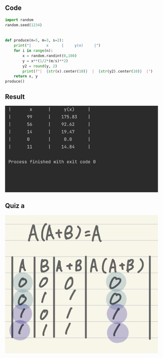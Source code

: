 ## Code
```.py
import random
random.seed(1234)


def produce(n=5, m=3, s=2):
    print("|       x      |     y(x)     |")
    for i in range(n):
        x = random.randint(0,100)
        y = x**(1/2*(m/s)**2)
        y2 = round(y, 2)
        print(f"|  {str(x).center(10)}  |  {str(y2).center(10)}  |")
    return x, y
produce()
```
## Result
![](22.png)
## Quiz a
![](22a.png)
